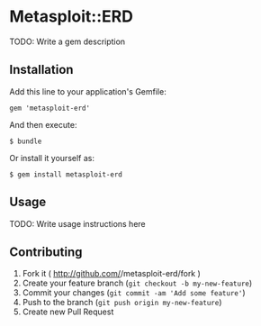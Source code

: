 # Metasploit::ERD

TODO: Write a gem description

## Installation

Add this line to your application's Gemfile:

    gem 'metasploit-erd'

And then execute:

    $ bundle

Or install it yourself as:

    $ gem install metasploit-erd

## Usage

TODO: Write usage instructions here

## Contributing

1. Fork it ( http://github.com/<my-github-username>/metasploit-erd/fork )
2. Create your feature branch (`git checkout -b my-new-feature`)
3. Commit your changes (`git commit -am 'Add some feature'`)
4. Push to the branch (`git push origin my-new-feature`)
5. Create new Pull Request
